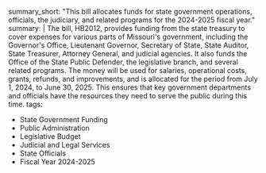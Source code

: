 summary_short: "This bill allocates funds for state government operations, officials, the judiciary, and related programs for the 2024-2025 fiscal year."
summary: |
  The bill, HB2012, provides funding from the state treasury to cover expenses for various parts of Missouri's government, including the Governor's Office, Lieutenant Governor, Secretary of State, State Auditor, State Treasurer, Attorney General, and judicial agencies. It also funds the Office of the State Public Defender, the legislative branch, and several related programs. The money will be used for salaries, operational costs, grants, refunds, and improvements, and is allocated for the period from July 1, 2024, to June 30, 2025. This ensures that key government departments and officials have the resources they need to serve the public during this time.
tags:
  - State Government Funding
  - Public Administration
  - Legislative Budget
  - Judicial and Legal Services
  - State Officials
  - Fiscal Year 2024-2025
